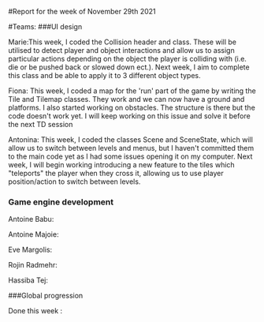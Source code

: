 #Report for the week of November 29th 2021


#Teams:
###UI design




Marie:This week, I coded the Collision header and class. These will be utilised to detect player and object interactions and allow us to assign particular actions depending on the object the player is colliding with (i.e. die or be pushed back or slowed down ect.). Next week, I aim to complete this class and be able to apply it to 3 different object types.



Fiona: This week, I coded a map for the 'run' part of the game by writing the Tile and Tilemap classes. They work and we can now have a ground and platforms. I also started working on obstacles. The structure is there but the code doesn't work yet. I will keep working on this issue and solve it before the next TD session

Antonina: This week, I coded the classes Scene and SceneState, which will allow us to switch between levels and menus, but I haven't committed them to the main code yet as I had some issues opening it on my computer. Next week, I will begin working introducing a new feature to the tiles which "teleports" the player when they cross it, allowing us to use player position/action to switch between levels. 



### Game engine development


Antoine Babu:



Antoine Majoie:



Eve Margolis:



Rojin Radmehr:



Hassiba Tej:



###Global progression



Done this week :
